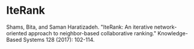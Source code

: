 # IteRank
Shams, Bita, and Saman Haratizadeh. "IteRank: An iterative network-oriented approach to neighbor-based collaborative ranking." Knowledge-Based Systems 128 (2017): 102-114.
